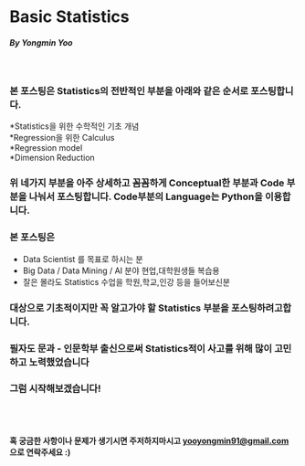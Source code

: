 # Basic Statistics 

##### By Yongmin Yoo
</br>

### 본 포스팅은 Statistics의 전반적인 부분을 아래와 같은 순서로 포스팅합니다.
*Statistics을 위한 수학적인 기초 개념</br>
*Regression을 위한 Calculus </br>
*Regression model </br>
*Dimension Reduction </br>
### 위 네가지 부분을 아주 상세하고 꼼꼼하게 Conceptual한 부분과 Code 부분을 나눠서 포스팅합니다. Code부분의 Language는 Python을 이용합니다.
### 본 포스팅은
* Data Scientist 를 목표로 하시는 분</br>
* Big Data / Data Mining / AI 분야 현업,대학원생들 복습용</br>
* 잘은 몰라도 Statistics 수업을 학원,학교,인강 등을 들어보신분 </br>
### 대상으로 기초적이지만 꼭 알고가야 할 Statistics 부분을 포스팅하려고합니다.
### 필자도 문과 - 인문학부 출신으로써 Statistics적이 사고를 위해 많이 고민하고 노력했었습니다
### 그럼 시작해보겠습니다!
</br></br>
#### 혹 궁금한 사항이나 문제가 생기시면 주저하지마시고 yooyongmin91@gmail.com 으로 연락주세요 :)
